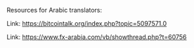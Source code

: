 Resources for Arabic translators:

Link: https://bitcointalk.org/index.php?topic=5097571.0

Link: https://www.fx-arabia.com/vb/showthread.php?t=60756
